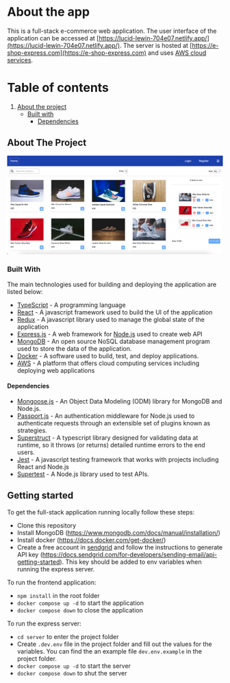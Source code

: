 # About the app

This is a full-stack e-commerce web application. The user interface of the application can be accessed at [https://lucid-lewin-704e07.netlify.app/](https://lucid-lewin-704e07.netlify.app/). The server is hosted at [https://e-shop-express.com](https://e-shop-express.com) and uses [AWS cloud services](https://aws.amazon.com/). 

# Table of contents
  1. [About the project](#about-the-project)
      - [Built with](#built-with)
        - [Dependencies](#dependencies)

## About The Project
![Frontpage](public/images/frontpage.png)

### Built With

The main technologies used for building and deploying the application are listed below:

- [TypeScript](https://www.typescriptlang.org/) - A programming language
- [React](https://react.dev/) - A javascript framework used to build the UI of the application 
- [Redux](https://redux.js.org/) - A javascript library used to manage the global state of the application 
- [Express.js](https://expressjs.com/) - A web framework for [Node.js](https://nodejs.org/en) used to create web API 
- [MongoDB](https://www.mongodb.com/) - An open source NoSQL database management program used to store the data of the application.
- [Docker](https://img.shields.io/badge/docker-%230db7ed.svg?style=for-the-badge&logo=docker&logoColor=white)  - A software used to build, test, and deploy applications.
- [AWS](https://aws.amazon.com/) - A platform that offers cloud computing services including deploying web applications

#### Dependencies
 - [Mongoose.js](https://mongoosejs.com/) -  An Object Data Modeling (ODM) library for MongoDB and Node.js. 
 - [Passport.js](https://www.passportjs.org/) - An authentication middleware for Node.js used to authenticate requests through an extensible set of plugins known as strategies. 
 - [Superstruct](https://docs.superstructjs.org/) - A typescript library designed for validating data at runtime, so it throws (or returns) detailed runtime errors to the end users. 
 - [Jest](https://jestjs.io/) - A javascript testing framework that works with projects including React and Node.js
 - [Supertest](https://github.com/ladjs/supertest) - A Node.js library used to test APIs.

## Getting started
To get the full-stack application running locally follow these steps:
- Clone this repository
- Install MongoDB (https://www.mongodb.com/docs/manual/installation/)
- Install docker (https://docs.docker.com/get-docker/)
- Create a free account in [sendgrid](https://sendgrid.com/) and follow the instructions to generate API key (https://docs.sendgrid.com/for-developers/sending-email/api-getting-started). This key should be added to env variables when running the express server.

To run the frontend application:
- `npm install` in the root folder
- `docker compose up -d` to start the application
- `docker compose down` to close the application

To run the express server:
- `cd server` to enter the project folder
- Create `.dev.env` file in the project folder and fill out the values for the variables. You can find the an example file `dev.env.example` in the project folder.
- `docker compose up -d` to start the server
- `docker compose down` to shut the server



